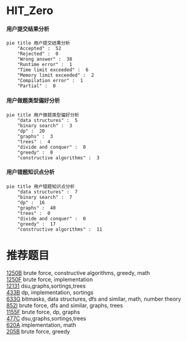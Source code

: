 # HIT_Zero

<!-- tabs:start -->



#### **用户提交结果分析**

```mermaid
pie title 用户提交结果分析
    "Accepted" :  52
    "Rejected" :  0
    "Wrong answer" :  38
    "Runtime error" :  1
    "Time limit exceeded" :  6
    "Memory limit exceeded" :  2
    "Compilation error" :  1
    "Partial" :  0
```

#### **用户做题类型偏好分析**

```mermaid
pie title 用户做题类型偏好分析
    "data structures" :  5
    "binary search" :  3
    "dp" :  20
    "graphs" :  3
    "trees" :  4
    "divide and conquer" :  0
    "greedy" :  0
    "constructive algorithms" :  3
```
#### **用户错题知识点分析**

```mermaid
pie title 用户错题知识点分析
    "data structures" :  7
    "binary search" :  7
    "dp" :  16
    "graphs" :  40
    "trees" :  0
    "divide and conquer" :  0
    "greedy" :  17
    "constructive algorithms" :  11
```



<!-- tabs:end -->
# 推荐题目
[1250B](https://codeforces.com/contest/1250/problem/B)		brute force,
                        constructive algorithms,
                        greedy,
                        math		  
[1250F](https://codeforces.com/contest/1250/problem/F)		brute force,
                        implementation		  
[12131](https://codeforces.com/contest/1213/problem/1)		dsu,graphs,sortings,trees		  
[433B](https://codeforces.com/contest/433/problem/B)		dp,
                        implementation,
                        sortings		  
[633G](https://codeforces.com/contest/633/problem/G)		bitmasks,
                        data structures,
                        dfs and similar,
                        math,
                        number theory		  
[852I](https://codeforces.com/contest/852/problem/I)		brute force,
                        dfs and similar,
                        graphs,
                        trees		  
[1155F](https://codeforces.com/contest/1155/problem/F)		brute force,
                        dp,
                        graphs		  
[477C](https://codeforces.com/contest/477/problem/C)		dsu,graphs,sortings,trees		  
[620A](https://codeforces.com/contest/620/problem/A)		implementation,
                        math		  
[205B](https://codeforces.com/contest/205/problem/B)		brute force,
                        greedy		  
